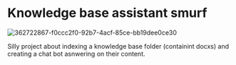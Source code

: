 # Knowledge base assistant smurf

![362722867-f0ccc2f0-92b7-4acf-85ce-bb19dee0ce30](https://github.com/user-attachments/assets/256263a5-02b0-418b-b112-dca69b5933d1)

Silly project about indexing a knowledge base folder (containint docxs) and creating a chat bot asnwering on their content.
